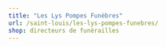 ```yaml
---
title: "Les Lys Pompes Funèbres"
url: /saint-louis/les-lys-pompes-funebres/
shop: directeurs de funérailles
---
```

